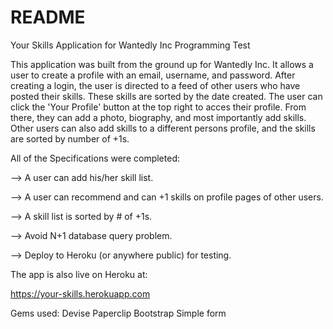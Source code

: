 # README
Your Skills Application for Wantedly Inc Programming Test

This application was built from the ground up for Wantedly Inc. It allows a user to create a profile with an email, username, and password. After creating a login, the user is directed to a feed of other users who have posted their skills. These skills are sorted by the date created. The user can click the 'Your Profile' button at the top right to acces their profile. From there, they can add a photo, biography, and most importantly add skills. Other users can also add skills to a different persons profile, and the skills are sorted by number of +1s. 


All of the Specifications were completed:

--> A user can add his/her skill list.

--> A user can recommend and can +1 skills on profile pages of other users.

--> A skill list is sorted by # of +1s.

--> Avoid N+1 database query problem.

--> Deploy to Heroku (or anywhere public) for testing.


The app is also live on Heroku at:

https://your-skills.herokuapp.com

Gems used:
Devise
Paperclip
Bootstrap
Simple form
